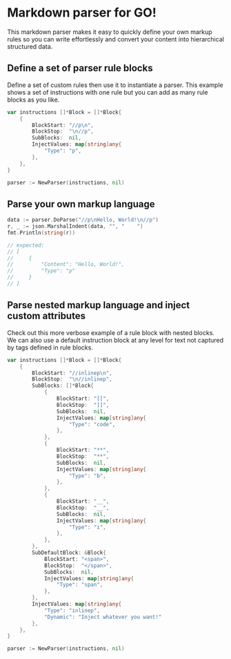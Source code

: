 # Markdown parser for GO!
This markdown parser makes it easy to quickly define your own markup rules so you can write effortlessly and convert your content into hierarchical structured data.
## Define a set of parser rule blocks
Define a set of custom rules then use it to instantiate a parser. This example shows a set of instructions with one rule but you can add as many rule blocks as you like.
```Go
var instructions []*Block = []*Block{
	{
		BlockStart: "//p\n",
		BlockStop:  "\n//p",
		SubBlocks:  nil,
		InjectValues: map[string]any{
			"Type": "p",
		},
	},
}

parser := NewParser(instructions, nil)
```
## Parse your own markup language
```Go
data := parser.DoParse("//p\nHello, World!\n//p")
r, _ := json.MarshalIndent(data, "", "    ")
fmt.Println(string(r))

// expected:
// [
//     {
//         "Content": "Hello, World!",
//         "Type": "p"
//     }
// ]
```

## Parse nested markup language and inject custom attributes
Check out this more verbose example of a rule block with nested blocks. We can also use a default instruction block at any level for text not captured by tags defined in rule blocks.
```Go
var instructions []*Block = []*Block{
	{
		BlockStart: "//inlinep\n",
		BlockStop:  "\n//inlinep",
		SubBlocks: []*Block{
			{
				BlockStart: "[[",
				BlockStop:  "]]",
				SubBlocks:  nil,
				InjectValues: map[string]any{
					"Type": "code",
				},
			},
			{
				BlockStart: "**",
				BlockStop:  "**",
				SubBlocks:  nil,
				InjectValues: map[string]any{
					"Type": "b",
				},
			},
			{
				BlockStart: "__",
				BlockStop:  "__",
				SubBlocks:  nil,
				InjectValues: map[string]any{
					"Type": "i",
				},
			},
		},
		SubDefaultBlock: &Block{
			BlockStart: "<span>",
			BlockStop:  "</span>",
			SubBlocks:  nil,
			InjectValues: map[string]any{
				"Type": "span",
			},
		},
		InjectValues: map[string]any{
			"Type": "inlinep",
			"Dynamic": "Inject whatever you want!"
		},
	},
}

parser := NewParser(instructions, nil)
```